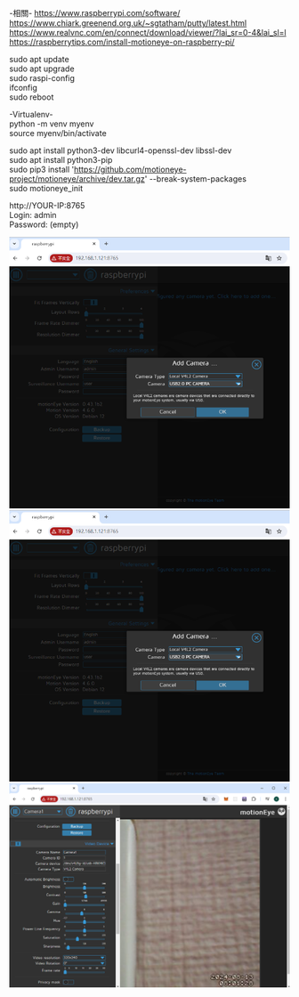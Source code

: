 -相關-
https://www.raspberrypi.com/software/  
https://www.chiark.greenend.org.uk/~sgtatham/putty/latest.html  
https://www.realvnc.com/en/connect/download/viewer/?lai_sr=0-4&lai_sl=l  
https://raspberrytips.com/install-motioneye-on-raspberry-pi/  


sudo apt update  
sudo apt upgrade  
sudo raspi-config  
ifconfig  
sudo reboot  

-Virtualenv-  
python -m venv myenv  
source myenv/bin/activate  

sudo apt install python3-dev libcurl4-openssl-dev libssl-dev  
sudo apt install python3-pip  
sudo pip3 install 'https://github.com/motioneye-project/motioneye/archive/dev.tar.gz' --break-system-packages    
sudo motioneye_init  


http://YOUR-IP:8765  
Login: admin  
Password: (empty)  

![image](https://github.com/miyachun/pi4-motioneye/blob/main/m01.png)  
![image](https://github.com/miyachun/pi4-motioneye/blob/main/m03.png)  
![image](https://github.com/miyachun/pi4-motioneye/blob/main/m02.png)  
